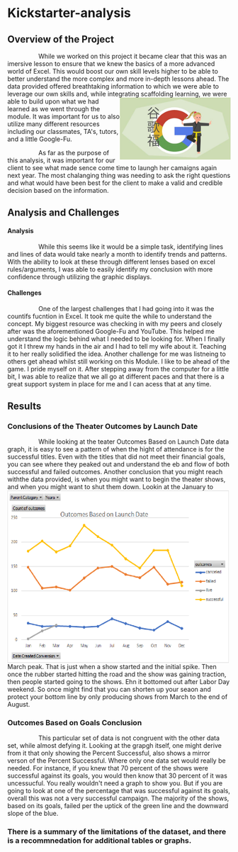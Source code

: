 # Kickstarter-analysis
## Overview of the Project
&emsp;&emsp;&emsp;&emsp;&emsp;While we worked on this project it became clear that this was an imersive lesson to ensure that we knew the basics of a more advanced world of Excel. This would boost our own skill levels higher to be able to better understand the more complex and more in-depth lessons ahead. The data provided offered breathtaking information to which we were able to leverage our own skills and, while integrating scaffolding learning, <img src="https://github.com/ChristianShada/Kickstarter-analysis/blob/main/Google-Fu5.jpg" align="right" width="250"> we were able to build upon what we had learned as we went through the module. It was important for us to also utilize many different resources including our classmates, TA's, tutors, and a little Google-Fu.</p> 
&emsp;&emsp;&emsp;&emsp;&emsp;As far as the purpose of this analysis, it was important for our client to see what made sence come time to laungh her camaigns again next year. The most chalanging thing was needing to ask the right questions and what would have been best for the client to make a valid and credible decision based on the information.
## Analysis and Challenges
#### Analysis
&emsp;&emsp;&emsp;&emsp;&emsp;While this seems like it would be a simple task, identifying lines and lines of data would take nearly a month to identify trends and patterns. With the ability to look at these through different lenses based on excel rules/arguments, I was able to easily identify my conclusion with more confidence through utilizing the graphic displays. 
#### Challenges
&emsp;&emsp;&emsp;&emsp;&emsp;One of the largest challenges that I had going into it was the countifs fucntion in Excel. It took me quite the while to understand the concept. My biggest resource was checking in with my peers and closely after was the aforementioned Google-Fu and YouTube. This helped me understand the logic behind what I needed to be looking for. When I finally got it I threw my hands in the air and I had to tell my wife about it. Teaching it to her really solidified the idea. Another challenge for me was listneing to others get ahead whilst still working on this Module. I like to be ahead of the game. I pride myself on it. After stepping away from the computer for a little bit, I was able to realize that we all go at different paces and that there is a great support system in place for me and I can acess that at any time.
## Results
### Conclusions of the Theater Outcomes by Launch Date
&emsp;&emsp;&emsp;&emsp;&emsp;While looking at the teater Outcomes Based on Launch Date data graph, it is easy to see a pattern of when the hight of attendance is for the successful titles. Even with the titles that did not meet their financial goals, you can see where they peaked out and understand the eb and flow of both successful and failed outcomes. Another conclusion that you might reach withthe data provided, is when you might want to begin the theater shows, and when you might want to shut them down. <img src="https://github.com/ChristianShada/Kickstarter-analysis/blob/main/Outcomes%20Based%20on%20Launch%20Date.png" align="left" width="500"> Lookin at the January to March peak. That is just when a show started and the initial spike. Then once the rubber started hitting the road and the show was gaining traction, then people started going to the shows. Ehn it bottomed out after Labor Day weekend. So once might find that you can shorten up your seaon and protect your bottom line by only producing shows from March to the end of August.
### Outcomes Based on Goals Conclusion
&emsp;&emsp;&emsp;&emsp;&emsp;This particular set of data is not congruent with the other data set, while almost defying it. Looking at the grapgh itself, one might derive from it that only showing the Percent Successful, also shows a mirror verson of the Percent Successful. Where only one data set would really be needed. For instance, if you knew that 70 percent of the shows were successful against its goals, you would then know that 30 percent of it was uncessucful. You really wouldn't need a graph to show you. But if you are going to look at one of the percentage that was successful against its goals, overall this was not a very successful campaign. The majority of the shows, based on its goals, failed per the uptick of the green line and the downward slope of the blue. 
### There is a summary of the limitations of the dataset, and there is a recommnedation for additional tables or graphs.
